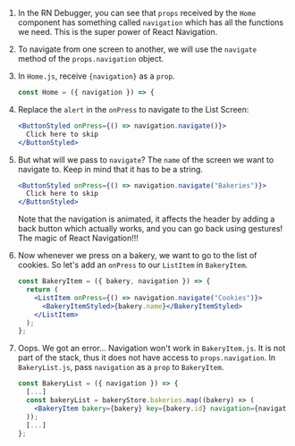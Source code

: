 1. In the RN Debugger, you can see that `props` received by the `Home` component has something called `navigation` which has all the functions we need. This is the super power of React Navigation.

2. To navigate from one screen to another, we will use the `navigate` method of the `props.navigation` object.

3. In `Home.js`, receive `{navigation}` as a `prop`.

   ```jsx
   const Home = ({ navigation }) => {
   ```

4. Replace the `alert` in the `onPress` to navigate to the List Screen:

   ```jsx
   <ButtonStyled onPress={() => navigation.navigate()}>
     Click here to skip
   </ButtonStyled>
   ```

5. But what will we pass to `navigate`? The `name` of the screen we want to navigate to. Keep in mind that it has to be a string.

   ```jsx
   <ButtonStyled onPress={() => navigation.navigate("Bakeries")}>
     Click here to skip
   </ButtonStyled>
   ```

   Note that the navigation is animated, it affects the header by adding a back button which actually works, and you can go back using gestures! The magic of React Navigation!!!

6. Now whenever we press on a bakery, we want to go to the list of cookies. So let's add an `onPress` to our `ListItem` in `BakeryItem`.

   ```jsx
   const BakeryItem = ({ bakery, navigation }) => {
     return (
       <ListItem onPress={() => navigation.navigate("Cookies")}>
         <BakeryItemStyled>{bakery.name}</BakeryItemStyled>
       </ListItem>
     );
   };
   ```

7. Oops. We got an error... Navigation won't work in `BakeryItem.js`. It is not part of the stack, thus it does not have access to `props.navigation`. In `BakeryList.js`, pass `navigation` as a `prop` to `BakeryItem`.

   ```jsx
   const BakeryList = ({ navigation }) => {
     [...]
     const bakeryList = bakeryStore.bakeries.map((bakery) => (
       <BakeryItem bakery={bakery} key={bakery.id} navigation={navigation} />
     ));
     [...]
   };
   ```
